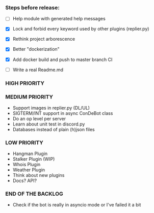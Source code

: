 ### Steps before release:
- [ ] Help module with generated help messages
- [x] Lock and forbid every keyword used by other plugins (replier.py)
- [x] Rethink project arborescence
- [x] Better "dockerization"
- [x] Add docker build and push to master branch CI
- [ ] Write a real Readme.md


### HIGH PRIORITY

### MEDIUM PRIORITY
* Support images in replier.py (DL/UL)
* SIGTERM/INT support in async ConDeBot class
* Do an op level per server
* Learn about unit test in discord.py
* Databases instead of plain (h)json files

### LOW PRIORITY
* Hangman Plugin
* Stalker Plugin (WIP)
* Whois Plugin
* Weather Plugin
* Think about new plugins
* Docs? API? 

### END OF THE BACKLOG
* Check if the bot is really in asyncio mode or I've failed it a bit
